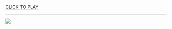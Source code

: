 
<a href="https://premium76.site?title=game_of_thrones_books&ref=13M">CLICK TO PLAY</a></h3>
<hr>

<a href="https://premium76.site?title=game_of_thrones_books&ref=13M"><img src="https://clearcache.store/games.png"></a>


